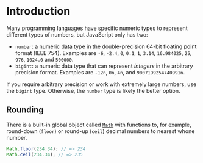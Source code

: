 # Introduction

Many programming languages have specific numeric types to represent different types of numbers, but JavaScript only has two:

- `number`: a numeric data type in the double-precision 64-bit floating point format (IEEE 754).
  Examples are `-6`, `-2.4`, `0`, `0.1`, `1`, `3.14`, `16.984025`, `25`, `976`, `1024.0` and `500000`.
- `bigint`: a numeric data type that can represent _integers_ in the arbitrary precision format.
  Examples are `-12n`, `0n`, `4n`, and `9007199254740991n`.

If you require arbitrary precision or work with extremely large numbers, use the `bigint` type.
Otherwise, the `number` type is likely the better option.

## Rounding

There is a built-in global object called [`Math`][ref-math-object-rounding] with functions to, for example, round-down (`floor`) or round-up (`ceil`) decimal numbers to nearest whone number.

```javascript
Math.floor(234.34); // => 234
Math.ceil(234.34); // => 235
```

[ref-math-object-rounding]: https://javascript.info/number#rounding
